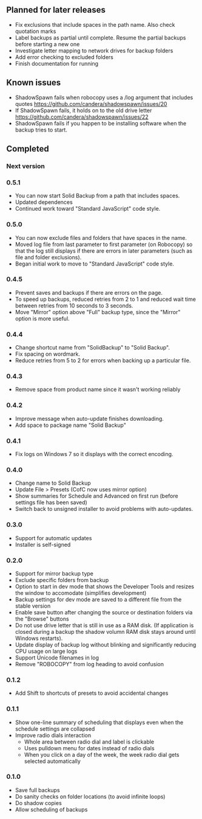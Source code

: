 ## Planned for later releases
- Fix exclusions that include spaces in the path name. Also check quotation marks
- Label backups as partial until complete. Resume the partial backups before starting a new one
- Investigate letter mapping to network drives for backup folders
- Add error checking to excluded folders
- Finish documentation for running

## Known issues
- ShadowSpawn fails when robocopy uses a /log argument that includes quotes https://github.com/candera/shadowspawn/issues/20
- If ShadowSpawn fails, it holds on to the old drive letter  https://github.com/candera/shadowspawn/issues/22
- ShadowSpawn fails if you happen to be installing software when the backup tries to start.

## Completed
### Next version

### 0.5.1
 - You can now start Solid Backup from a path that includes spaces.
 - Updated dependences
 - Continued work toward "Standard JavaScript" code style.

### 0.5.0
 - You can now exclude files and folders that have spaces in the name.
 - Moved log file from last parameter to first parameter (on Robocopy) so that the log still displays if there are errors in later parameters (such as file and folder exclusions).
 - Began initial work to move to "Standard JavaScript" code style.

### 0.4.5
- Prevent saves and backups if there are errors on the page.
- To speed up backups, reduced retries from 2 to 1 and reduced wait time between retries from 10 seconds to 3 seconds.
- Move "Mirror" option above "Full" backup type, since the "Mirror" option is more useful.

### 0.4.4
- Change shortcut name from "SolidBackup" to "Solid Backup".
- Fix spacing on wordmark.
- Reduce retries from 5 to 2 for errors when backing up a particular file.

### 0.4.3
- Remove space from product name since it wasn't working reliably

### 0.4.2
- Improve message when auto-update finishes downloading.
- Add space to package name "Solid Backup"

### 0.4.1
- Fix logs on Windows 7 so it displays with the correct encoding.

### 0.4.0
- Change name to Solid Backup
- Update File > Presets (CofC now uses mirror option)
- Show summaries for Schedule and Advanced on first run (before settings file has been saved)
- Switch back to unsigned installer to avoid problems with auto-updates.

### 0.3.0
- Support for automatic updates
- Installer is self-signed

### 0.2.0
- Support for mirror backup type
- Exclude specific folders from backup
- Option to start in dev mode that shows the Developer Tools and resizes the window to accomodate (simplifies development)
- Backup settings for dev mode are saved to a different file from the stable version
- Enable save button after changing the source or destination folders via the "Browse" buttons
- Do not use drive letter that is still in use as a RAM disk. (If application is closed during a backup the shadow volumn RAM disk stays around until Windows restarts).
- Update display of backup log without blinking and significantly reducing CPU usage on large logs
- Support Unicode filenames in log
- Remove "ROBOCOPY" from log heading to avoid confusion

### 0.1.2
- Add Shift to shortcuts of presets to avoid accidental changes

### 0.1.1
- Show one-line summary of scheduling that displays even when the schedule settings are collapsed
- Improve radio dials interaction
	- Whole area between radio dial and label is clickable
	- Uses pulldown menu for dates instead of radio dials
	- When you click on a day of the week, the week radio dial gets selected automatically

### 0.1.0
- Save full backups
- Do sanity checks on folder locations (to avoid infinite loops)
- Do shadow copies
- Allow scheduling of backups
